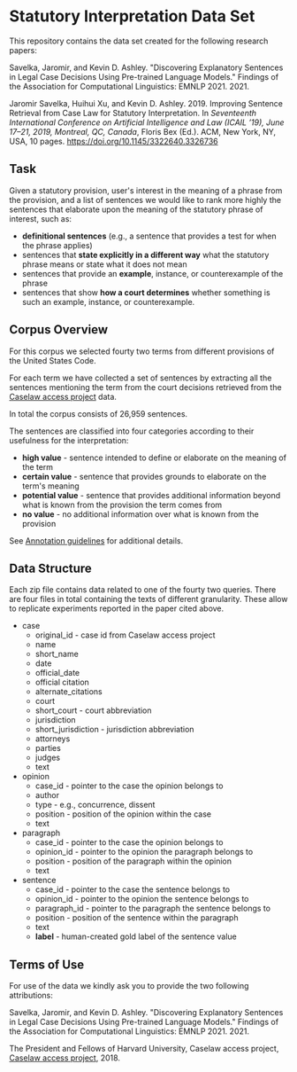 # Statutory Interpretation Data Set

This repository contains the data set created for the following research papers:

Savelka, Jaromir, and Kevin D. Ashley. "Discovering Explanatory Sentences in Legal
Case Decisions Using Pre-trained Language Models." Findings of the Association for
Computational Linguistics: EMNLP 2021. 2021.

Jaromir Savelka, Huihui Xu, and Kevin D. Ashley. 2019. Improving Sentence
Retrieval from Case Law for Statutory Interpretation. In *Seventeenth
International Conference on Artificial Intelligence and Law (ICAIL ’19), June
17–21, 2019, Montreal, QC, Canada*, Floris Bex (Ed.). ACM, New York, NY, USA, 10
pages. https://doi.org/10.1145/3322640.3326736

## Task
Given a statutory provision, user's interest in the meaning of a phrase from the
provision, and a list of sentences  we would like to rank more highly the
sentences that elaborate upon the meaning of the statutory phrase of interest,
such as:

* **definitional sentences** (e.g., a sentence that provides a test for when the phrase applies)
* sentences that **state explicitly in a different way** what the statutory phrase means or state what it does not mean
* sentences that provide an **example**, instance, or counterexample of the phrase
* sentences that show **how a court determines** whether something is such an
example, instance, or counterexample.

## Corpus Overview
For this corpus we selected fourty two terms from different provisions of the United
States Code.

For each term we have collected a set of sentences by extracting all the
sentences mentioning the term from the court decisions retrieved from the
[Caselaw access project](https://case.law) data.

In total the corpus consists of 26,959 sentences.

The sentences are classified into four categories according to their usefulness
for the interpretation:

* **high value** - sentence intended to define or elaborate on the meaning of
the term
* **certain value** - sentence that provides grounds to elaborate on the term's
meaning
* **potential value** - sentence that provides additional information beyond
what is known from the provision the term comes from
* **no value** - no additional information over what is known from the provision

See [Annotation guidelines](https://github.com/jsavelka/statutory_interpretation/blob/master/annotation_guidelines_v2.pdf)
for additional details.

## Data Structure
Each zip file contains data related to one of the fourty two queries. There are four
files in total containing the texts of different granularity. These allow to
replicate experiments reported in the paper cited above.

* case
    * original_id - case id from Caselaw access project
    * name
    * short_name
    * date
    * official_date
    * official citation
    * alternate_citations
    * court
    * short_court - court abbreviation
    * jurisdiction
    * short_jurisdiction - jurisdiction abbreviation
    * attorneys
    * parties
    * judges
    * text
* opinion
    * case_id - pointer to the case the opinion belongs to
    * author
    * type - e.g., concurrence, dissent
    * position - position of the opinion within the case
    * text
* paragraph
    * case_id - pointer to the case the opinion belongs to
    * opinion_id - pointer to the opinion the paragraph belongs to
    * position - position of the paragraph within the opinion
    * text
* sentence
    * case_id - pointer to the case the sentence belongs to
    * opinion_id - pointer to the opinion the sentence belongs to
    * paragraph_id - pointer to the paragraph the sentence belongs to
    * position - position of the sentence within the paragraph
    * text
    * **label** - human-created gold label of the sentence value

## Terms of Use
For use of the data we kindly ask you to provide the two following attributions:

Savelka, Jaromir, and Kevin D. Ashley. "Discovering Explanatory Sentences in Legal
Case Decisions Using Pre-trained Language Models." Findings of the Association for
Computational Linguistics: EMNLP 2021. 2021.

The President and Fellows of Harvard University, Caselaw access project,
[Caselaw access project](https://case.law), 2018.
